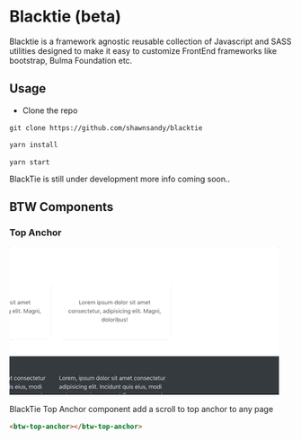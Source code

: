 # Blacktie (beta)

 Blacktie is a framework agnostic reusable collection of Javascript and SASS utilities designed to make it easy to customize FrontEnd frameworks like bootstrap, Bulma Foundation etc.


## Usage

* Clone the repo

```
git clone https://github.com/shawnsandy/blacktie
```

```bash
yarn install
```

```
yarn start
```

BlackTie is still under development more info coming soon..

## BTW Components

### Top Anchor

![top anchor link](/btw-anchor.gif)

BlackTie Top Anchor component add a scroll to top anchor to any page

``` html
<btw-top-anchor></btw-top-anchor>
```

